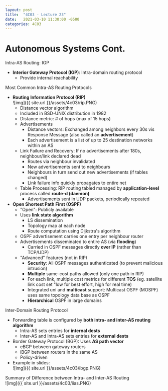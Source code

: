 ```yaml
---
layout: post
title:  "4C03 - Lecture 23"
date:   2021-03-10 11:30:00 -0500
categories: 4C03
---
```


Autonomous Systems Cont.
===

Intra-AS Routing: IGP
- **Interior Gateway Protocol (IGP)**: Intra-domain routing protocol
    - Provide internal reachability

Most Common Intra-AS Routing Protocols
- **Routing Information Protocol (RIP)**  
    ![img]({{ site.url }}/assets/4c03/rip.PNG)
    - Distance vector algorithm
    - Included in BSD-UNIX distribution in 1982
    - Distance metric: # of hops (max of 15 hops)
    - Advertisements
        - Distance vectors: Exchanged among neighbors every 30s vis Response Message (also called an **advertisement**)
        - Each advertisement is a list of up to 25 destination networks within an AS
    - Link Failure and Recovery: If no advertisements after 180s, neighbour/link declared dead
        - Routes via neighbour invalidated
        - New advertisements sent to neighbours
        - Neighbours in turn send out new advertisements (if tables changed)
        - Link failure info quickly propagates to entire net
    - Table Processing: RIP routing tabled managed by **application-level** process called **route-d (daemon)**
        - Advertisements sent in UDP packets, periodically repeated
- **Open Shortest Path First (OSPF)**
    - "Open": Publicly available
    - Uses **link state algorithm**
        - LS dissemination
        - Topology map at each node
        - Route computation using Dijkstra's algorithm
    - OSPF advertisement carries one entry per neighbour router
    - Advertisements disseminated to entire AS (via **flooding**)
        - Carried in OSPF messages directly **over IP** (rather than TCP/UDP)
    - "Advanced" features (not in RIP)
        - **Security**: All OSPF messages authenticated (to prevent malicious intrusion)
        - **Multiple** same-cost paths allowed (only one path in RIP)
        - For each link, multiple cost metrics for different **TOS** (eg. satellite link cost set "low for best effort, high for real time)
        - Integrated uni and **multicast** support: Multicast OSPF (MOSPF) uses same topology data base as OSPF
        - **Hierarchical** OSPF in large domains

Inter-Domain Routing Protocol
- Forwarding table is configured by **both intra- and inter-AS routing algorithm**
    - Intra-AS sets entries for **internal dests**
    - Inter-AS and Intra-AS sets entries for **external dests**
- Border Gateway Protocol (BGP): Uses **AS path vector**
    - eBGP between gateway routers
    - iBGP between routers in the same AS
    - Policy-driven
- Example in slides:  
    ![img]({{ site.url }}/assets/4c03/ibgp.PNG)


Summary of Difference between Intra- and Inter-AS Routing  
    ![img]({{ site.url }}/assets/4c03/iias.PNG)